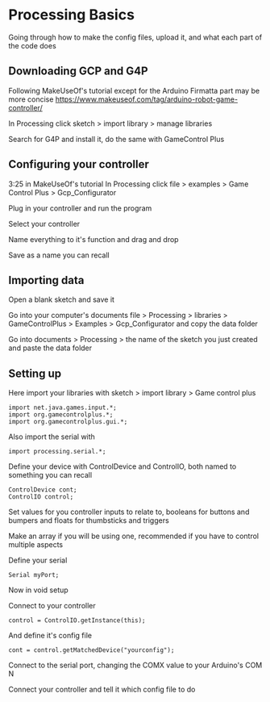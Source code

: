 # Processing Basics
Going through how to make the config files, upload it, and what each part of the code does
## Downloading GCP and G4P
Following MakeUseOf's tutorial except for the Arduino Firmatta part may be more concise https://www.makeuseof.com/tag/arduino-robot-game-controller/

In Processing click sketch > import library > manage libraries

Search for G4P and install it, do the same with GameControl Plus
## Configuring your controller
3:25 in MakeUseOf's tutorial
In Processing click file > examples > Game Control Plus > Gcp_Configurator

Plug in your controller and run the program

Select your controller

Name everything to it's function and drag and drop

Save as a name you can recall
## Importing data
Open a blank sketch and save it

Go into your computer's documents file > Processing > libraries > GameControlPlus > Examples > Gcp_Configurator and copy the data folder

Go into documents > Processing > the name of the sketch you just created and paste the data folder
## Setting up
Here import your libraries with sketch > import library > Game control plus

    import net.java.games.input.*;
    import org.gamecontrolplus.*;
    import org.gamecontrolplus.gui.*;
Also import the serial with 

    import processing.serial.*;
Define your device with ControlDevice and ControlIO, both named to something you can recall

    ControlDevice cont;
    ControlIO control;
Set values for you controller inputs to relate to, booleans for buttons and bumpers and floats for thumbsticks and triggers

Make an array if you will be using one, recommended if you have to control multiple aspects

Define your serial

    Serial myPort;
Now in void setup

Connect to your controller

    control = ControlIO.getInstance(this);
And define it's config file

    cont = control.getMatchedDevice("yourconfig");
Connect to the serial port, changing the COMX value to your Arduino's COM
N

Connect your controller and tell it which config file to do
